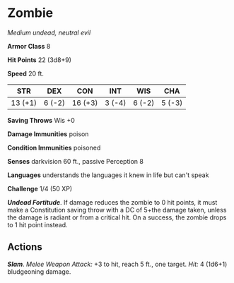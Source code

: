 # Zombie

*Medium undead, neutral evil*

**Armor Class** 8

**Hit Points** 22 (3d8+9)

**Speed** 20 ft.

| STR     | DEX    | CON     | INT    | WIS    | CHA    |
|---------|--------|---------|--------|--------|--------|
| 13 (+1) | 6 (-2) | 16 (+3) | 3 (-4) | 6 (-2) | 5 (-3) |

**Saving Throws** Wis +0

**Damage Immunities** poison

**Condition Immunities** poisoned

**Senses** darkvision 60 ft., passive Perception 8

**Languages** understands the languages it knew in life but can't speak

**Challenge** 1/4 (50 XP)

***Undead Fortitude***. If damage reduces the zombie to 0 hit points, it must make a Constitution saving throw with a DC of 5+the damage taken, unless the damage is radiant or from a critical hit. On a success, the zombie drops to 1 hit point instead.

## Actions

***Slam***. *Melee Weapon Attack:* +3 to hit, reach 5 ft., one target. *Hit:* 4 (1d6+1) bludgeoning damage.